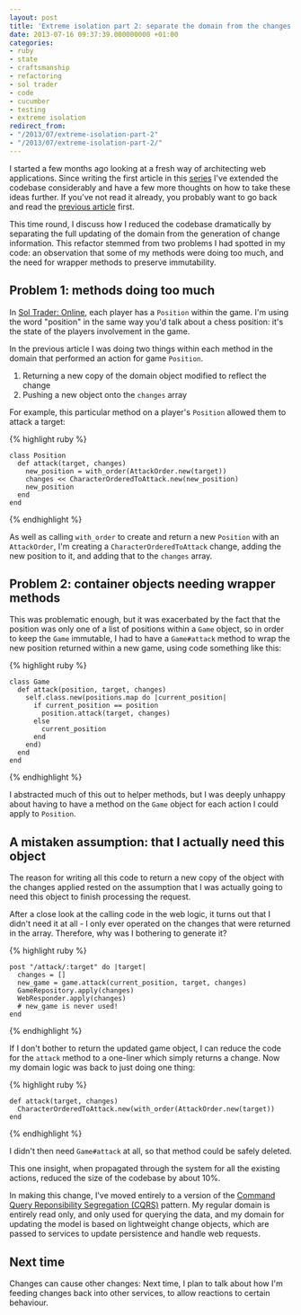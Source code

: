 ```yaml
---
layout: post
title: 'Extreme isolation part 2: separate the domain from the changes'
date: 2013-07-16 09:37:39.000000000 +01:00
categories:
- ruby
- state
- craftsmanship
- refactoring
- sol trader
- code
- cucumber
- testing
- extreme isolation
redirect_from:
- "/2013/07/extreme-isolation-part-2"
- "/2013/07/extreme-isolation-part-2/"
---
```

I started a few months ago looking at a fresh way of architecting web applications. Since writing the first article in this [series](/tags#extreme-20isolation) I've extended the codebase considerably and have a few more thoughts on how to take these ideas further. If you've not read it already, you probably want to go back and read the [previous article](http://chrismdp.com/2013/05/extreme-isolation-in-web-apps-part-1) first.

This time round, I discuss how I reduced the codebase dramatically by separating the full updating of the domain from the generation of change information. This refactor stemmed from two problems I had spotted in my code: an observation that some of my methods were doing too much, and the need for wrapper methods to preserve immutability.

## Problem 1: methods doing too much

In [Sol Trader: Online](https://online.soltrader.net), each player has a `Position` within the game. I'm using the word "position" in the same way you'd talk about a chess position: it's the state of the players involvement in the game.

In the previous article I was doing two things within each method in the domain that performed an action for game `Position`.

1. Returning a new copy of the domain object modified to reflect the change
2. Pushing a new object onto the `changes` array

For example, this particular method on a player's `Position` allowed them to attack a target:

{% highlight ruby %}

    class Position
      def attack(target, changes)
        new_position = with_order(AttackOrder.new(target))
        changes << CharacterOrderedToAttack.new(new_position)
        new_position
      end
    end

{% endhighlight %}

As well as calling `with_order` to create and return a new `Position` with an `AttackOrder`, I'm creating a `CharacterOrderedToAttack` change, adding the new position to it, and adding that to the `changes` array.

## Problem 2: container objects needing wrapper methods

This was problematic enough, but it was exacerbated by the fact that the position was only one of a list of positions within a `Game` object, so in order to keep the `Game` immutable, I had to have a `Game#attack` method to wrap the new position returned within a new game, using code something like this:

{% highlight ruby %}

    class Game
      def attack(position, target, changes)
        self.class.new(positions.map do |current_position|
          if current_position == position
            position.attack(target, changes)
          else
            current_position
          end
        end)
      end
    end

{% endhighlight %}

I abstracted much of this out to helper methods, but I was deeply unhappy about having to have a method on the `Game` object for each action I could apply to `Position`.

## A mistaken assumption: that I actually need this object

The reason for writing all this code to return a new copy of the object with the changes applied rested on the assumption that I was actually going to need this object to finish processing the request.

After a close look at the calling code in the web logic, it turns out that I didn't need it at all - I only ever operated on the changes that were returned in the array. Therefore, why was I bothering to generate it?

{% highlight ruby %}

    post "/attack/:target" do |target|
      changes = []
      new_game = game.attack(current_position, target, changes)
      GameRepository.apply(changes)
      WebResponder.apply(changes)
      # new_game is never used!
    end

{% endhighlight %}

If I don't bother to return the updated game object, I can reduce the code for the `attack` method to a one-liner which simply returns a change. Now my domain logic was back to just doing one thing:

{% highlight ruby %}

    def attack(target, changes)
      CharacterOrderedToAttack.new(with_order(AttackOrder.new(target))
    end

{% endhighlight %}

I didn't then need `Game#attack` at all, so that method could be safely deleted.

This one insight, when propagated through the system for all the existing actions, reduced the size of the codebase by about 10%.

In making this change, I've moved entirely to a version of the [Command Query Reponsibility Segregation (CQRS)](http://martinfowler.com/bliki/CQRS.html) pattern. My regular domain is entirely read only, and only used for querying the data, and my domain for updating the model is based on lightweight change objects, which are passed to services to update persistence and handle web requests.

## Next time

Changes can cause other changes: Next time, I plan to talk about how I'm feeding changes back into other services, to allow reactions to certain behaviour.
